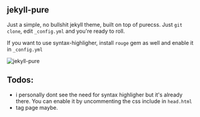 ## jekyll-pure

Just a simple, no bullshit jekyll theme, built on top of purecss. Just `git clone`, edit `_config.yml` and you're ready to roll.

If you want to use syntax-highligher, install `rouge` gem as well and enable it in `_config.yml`

![jekyll-pure](screenshot.png)
## Todos:

- i personally dont see the need for syntax highligher but it's already there. You can enable it by uncommenting the css include in `head.html`
- tag page maybe.
